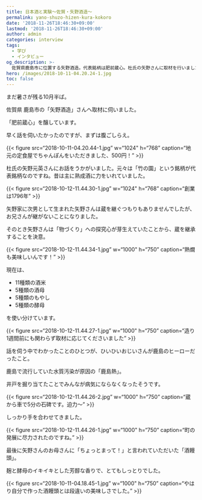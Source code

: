 ```yaml
---
title: 日本酒と実験〜佐賀・矢野酒造〜
permalink: yano-shuzo-hizen-kura-kokoro
date: '2018-11-26T18:46:30+09:00'
lastmod: '2018-11-26T18:46:30+09:00'
author: admin
categories: interview
tags:
  - 学び
  - インタビュー
og_description: >-
  佐賀県鹿島市に位置する矢野酒造。代表銘柄は肥前蔵心。杜氏の矢野さんに取材を行いました。元々は竹の園という銘柄を醸し、酒質も今とは真逆。以前は熟成酒に力を入れていました。市場の変遷によって出荷が少しずつ減ってきている中、矢野さんが蔵に戻ることに。現在はフルーティーなタイプの製造量が増えましたが、いずれは再び熟成酒にも力を入れる必要があると考えています。昔、水質汚染による鹿島熱という伝染病が広がっていましたが、矢野さんのひいひいおじいさんが井戸を掘り当て回避。ヒーローです。
hero: /images/2018-10-11-04.20.24-1.jpg
toc: false
---
```


まだ暑さが残る10月半ば。

佐賀県 鹿島市の「矢野酒造」さんへ取材に伺いました。

「肥前蔵心」を醸しています。

早く話を伺いたかったのですが、まずは腹ごしらえ。

{{< figure src=“2018-10-11-04.20.44-1.jpg” w=“1024" h=“768” caption=“地元の定食屋でちゃんぽんをいただきました、500円！” >}}


杜氏の矢野元英さんにお話をうかがいました。元々は「竹の園」という銘柄が代表銘柄なのですね。昔は主に熟成酒に力をいれていました。

{{< figure src=“2018-10-12-11.44.30-1.jpg” w=“1024" h=“768” caption=“創業は1796年” >}}

矢野家に次男として生まれた矢野さんは蔵を継ぐつもりもありませんでしたが、お兄さんが継がないことになりました。

そのとき矢野さんは「物づくり」への探究心が芽生えていたことから、蔵を継承することを決意。

{{< figure src=“2018-10-12-11.44.34-1.jpg” w=“1000" h=“750” caption=“熱燗も美味しいんです！” >}}

現在は、

* 11種類の酒米
* 5種類の酒母
* 5種類のもやし
* 5種類の酵母

を使い分けています。



{{< figure src=“2018-10-12-11.44.27-1.jpg” w=“1000" h=“750” caption=“造り1週間前にも関わらず取材に応じてくださいました” >}}

話を伺う中でわかったことのひとつが、ひいひいおじいさんが鹿島のヒーローだったこと。

鹿島で流行していた水質汚染が原因の「鹿島熱」。

井戸を掘り当てたことでみんなが病気にならなくなったそうです。


{{< figure src=“2018-10-12-11.44.26-2.jpg” w=“1000" h=“750” caption=“蔵から車で5分の石碑です。迫力〜” >}}

しっかり手を合わせてきました。

{{< figure src=“2018-10-12-11.44.26-1.jpg” w=“1000" h=“750” caption=“町の発展に尽力されたのですね。” >}}

最後に矢野さんのお母さんに「ちょっとまって！」と言われていただいた「酒饅頭」。

麹と酵母のイキイキとした芳醇な香りで、とてもしっとりでした。

{{< figure src=“2018-10-11-04.18.45-1.jpg” w=“1000" h=“750” caption=“やはり自分で作った酒饅頭とは段違いの美味しさでした。” >}}
